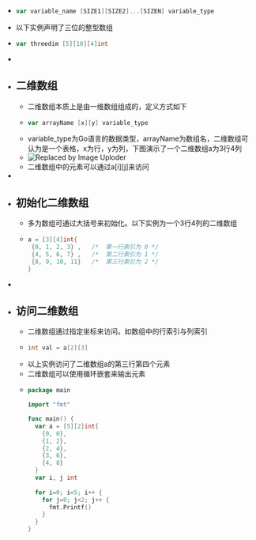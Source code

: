 - ```go
  var variable_name [SIZE1][SIZE2]...[SIZEN] variable_type
  ```
- 以下实例声明了三位的整型数组
- ```go
  var threedim [5][10][4]int
  ```
-
- ## 二维数组
	- 二维数组本质上是由一维数组组成的，定义方式如下
	- ```go
	  var arrayName [x][y] variable_type
	  ```
	- variable_type为Go语言的数据类型，arrayName为数组名，二维数组可认为是一个表格，x为行，y为列，下图演示了一个二维数组a为3行4列
	- ![Replaced by Image Uploder](https://gitee.com/superficial/blogimage/raw/master/img/image_1645586716201_0.png)
	- 二维数组中的元素可以通过a[i][j]来访问
-
- ## 初始化二维数组
	- 多为数组可通过大括号来初始化。以下实例为一个3行4列的二维数组
	- ```go
	  a = [3][4]int{  
	   {0, 1, 2, 3} ,   /*  第一行索引为 0 */
	   {4, 5, 6, 7} ,   /*  第二行索引为 1 */
	   {8, 9, 10, 11}   /*  第三行索引为 2 */
	  }
	  ```
-
- ## 访问二维数组
	- 二维数组通过指定坐标来访问。如数组中的行索引与列索引
	- ```go
	  int val = a[2][3]
	  ```
	- 以上实例访问了二维数组a的第三行第四个元素
	- 二维数组可以使用循环嵌套来输出元素
	- ```go
	  package main
	  
	  import "fmt"
	  
	  func main() {
	    var a = [5][2]int{
	      {0, 0},
	      {1, 2},
	      {2, 4},
	      {3, 6},
	      {4, 8}
	    }
	    var i, j int
	    
	    for i=0; i<5; i++ {
	      for j=0; j<2; j++ {
	        fmt.Printf()
	      }
	    }
	  }
	  ```